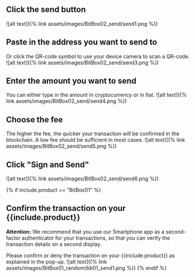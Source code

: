## Click the send button
![alt text]({% link assets/images/BitBox02_send/send1.png %})

## Paste in the address you want to send to
Or click the QR-code symbol to use your device camera to scan a QR-code.
![alt text]({% link assets/images/BitBox02_send/send3.png %})

## Enter the amount you want to send
You can either type in the amount in cryptocurrency or in fiat.
![alt text]({% link assets/images/BitBox02_send/send4.png %})

## Choose the fee
The higher the fee, the quicker your transaction will be confirmed in the blockchain. A low fee should be sufficient in most cases.
![alt text]({% link assets/images/BitBox02_send/send5.png %})

## Click "Sign and Send"
![alt text]({% link assets/images/BitBox02_send/send6.png %})

{% if include.product == "BitBox01" %}
## Confirm the transaction on your {{include.product}}
**Attention:** We recommend that you use our Smartphone app as a second-factor authenticator for your transactions, so that you can verify the transaction details on a second display.

Please confirm or deny the transaction on your {{include.product}} as explained in the pop-up.
![alt text]({% link assets/images/BitBox01_random/bb01_send1.png %})
{% endif %}

